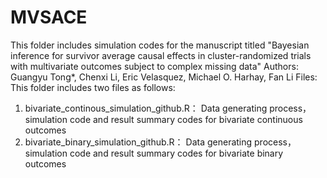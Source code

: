 # MVSACE
  This folder includes simulation codes for the manuscript titled "Bayesian inference for survivor average causal effects in cluster-randomized trials with multivariate outcomes subject to complex missing data" Authors: Guangyu Tong*, Chenxi Li, Eric Velasquez, Michael O. Harhay, Fan Li 
  Files: This folder includes two files as follows:
  1. bivariate_continous_simulation_github.R： Data generating process，simulation code and result summary codes for bivariate continuous outcomes
  2. bivariate_binary_simulation_github.R： Data generating process，simulation code and result summary codes for bivariate binary outcomes 
